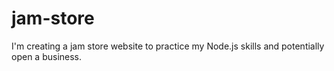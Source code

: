 # jam-store
I'm creating a jam store website to practice my Node.js skills and potentially open a business.
